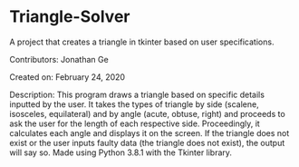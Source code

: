 # Triangle-Solver

A project that creates a triangle in tkinter based on user specifications.

Contributors: Jonathan Ge

Created on: February 24, 2020

Description: This program draws a triangle based on specific details inputted by the user. It takes the types of triangle by side (scalene, isosceles, equilateral) 
and by angle (acute, obtuse, right) and proceeds to ask the user for the length of each respective side. Proceedingly, it calculates each angle and displays it
on the screen. If the triangle does not exist or the user inputs faulty data (the triangle does not exist), the output will say so. Made using Python 3.8.1 with 
the Tkinter library.
